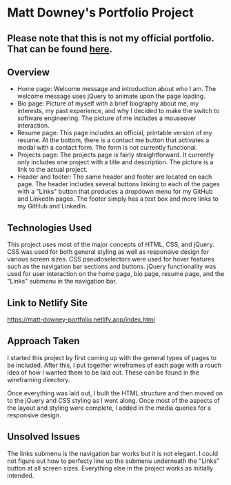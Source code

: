 # Matt Downey's Portfolio Project

## Please note that this is not my official portfolio. That can be found [here](https://github.com/mdowney421/official-portfolio).

## Overview
* Home page: Welcome message and introduction about who I am. The welcome message uses jQuery to animate upon the page loading.
* Bio page: Picture of myself with a brief biography about me, my interests, my past experience, and why I decided to make the switch to software engineering. The picture of me includes a mouseover interaction.
* Resume page: This page includes an official, printable version of my resume. At the bottom, there is a contact me button that activates a modal with a contact form. The form is not currently functional.
* Projects page: The projects page is fairly straightforward. It currently only includes one project with a title and description. The picture is a link to the actual project.
* Header and footer: The same header and footer are located on each page. The header includes several buttons linking to each of the pages with a "Links" button that produces a dropdown menu for my GitHub and LinkedIn pages. The footer simply has a text box and more links to my GitHub and LinkedIn.

## Technologies Used
This project uses most of the major concepts of HTML, CSS, and jQuery. CSS was used for both general styling as well as responsive design for various screen sizes. CSS pseudoselectors were used for hover features such as the navigation bar sections and buttons. jQuery functionality was used for user interaction on the home page, bio page, resume page, and the "Links" submenu in the navigation bar.

## Link to Netlify Site
https://matt-downey-portfolio.netlify.app/index.html

## Approach Taken
I started this project by first coming up with the general types of pages to be included. After this, I put together wireframes of each page with a rouch idea of how I wanted them to be laid out. These can be found in the wireframing directory.

Once everything was laid out, I built the HTML structure and then moved on to the jQuery and CSS styling as I went along. Once most of the aspects of the layout and styling were complete, I added in the media queries for a responsive design.

## Unsolved Issues
The links submenu is the navigation bar works but it is not elegant. I could not figure out how to perfecty line up the submenu underneath the "Links" button at all screen sizes. Everything else in the project works as initially intended.
